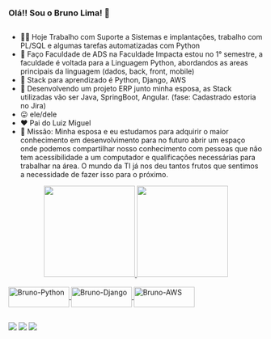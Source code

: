 ### Olá!! Sou o Bruno Lima! 👋
##

- 👨‍💻 Hoje Trabalho com Suporte a Sistemas e implantações, trabalho com PL/SQL e algumas tarefas automatizadas com Python
- 📖 Faço Faculdade de ADS na Faculdade Impacta estou no 1° semestre, a faculdade é voltada para a Linguagem Python,
      abordandos as areas principais da linguagem (dados, back, front, mobile)
- 📖 Stack para aprendizado é Python, Django, AWS
- 📖 Desenvolvendo um projeto ERP junto minha esposa, as Stack utilizadas vão ser Java, SpringBoot, Angular. (fase: Cadastrado estoria no Jira)
- 😛 ele/dele
- ❤️ Pai do Luiz Miguel
- 🚀 Missão: Minha esposa e eu estudamos para adquirir o maior conhecimento em desenvolvimento para no futuro abrir um espaço onde podemos compartilhar nosso conhecimento com pessoas que não tem acessibilidade a um computador e qualificações necessárias para trabalhar na área. O mundo da TI já nos deu tantos frutos que sentimos a necessidade de fazer isso para o próximo.

<div align="center">
  <a href="https://github.com/brunolikma">
  <img height="180em" src="https://github-readme-stats.vercel.app/api?username=brunolikma&show_icons=true&theme=dark&include_all_commits=true&count_private=true"/>
  <img height="180em" src="https://github-readme-stats.vercel.app/api/top-langs/?username=brunolikma&layout=compact&langs_count=7&theme=dark"/>
</div>
  <div style="display: inline_block"><br>
  <img align="center" alt="Bruno-Python" height="40" width="120" src="https://img.shields.io/badge/Python-14354C?style=for-the-badge&logo=python&logoColor=white">
  <img align="center" alt="Bruno-Django" height="40" width="120" src="https://img.shields.io/badge/Django-092E20?style=for-the-badge&logo=django&logoColor=white">
  <img align="center" alt="Bruno-AWS" height="40" width="120" src="https://img.shields.io/badge/Amazon_AWS-232F3E?style=for-the-badge&logo=amazon-aws&logoColor=white">
</div>
  
  ##
  
<div>
  <a href="https://instagram.com/brunols94" target="_blank"><img src="https://img.shields.io/badge/-Instagram-%23E4405F?style=for-the-badge&logo=instagram&logoColor=white" target="_blank"></a>
  <a href = "mailto:brunosssss@gmail.com"><img src="https://img.shields.io/badge/-Gmail-%23333?style=for-the-badge&logo=gmail&logoColor=white" target="_blank"></a>
  <a href="https://www.linkedin.com/in/brunolimadevsp" target="_blank"><img src="https://img.shields.io/badge/-LinkedIn-%230077B5?style=for-the-badge&logo=linkedin&logoColor=white" target="_blank"></a> 
</div>
